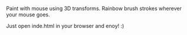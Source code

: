 Paint with mouse using 3D transforms.
Rainbow brush strokes wherever your mouse goes.

Just open inde.html in your browser and enoy! :)